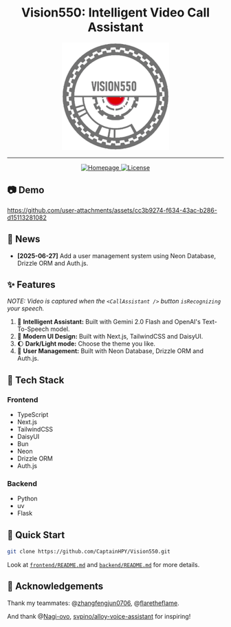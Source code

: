 <div align="center">

# Vision550: Intelligent Video Call Assistant

</div>

<div align="center">
    <img src="https://github.com/CaptainHPY/Vision550/blob/main/frontend/public/logo.gif" width="250" height="250">
</div>

---

<div align="center">
    <a href="https://vision550.vercel.app/">
        <img src="https://img.shields.io/badge/Website-Homepage-blue" alt="Homepage">
    </a>
    <a href="https://github.com/CaptainHPY/Vision550/blob/main/LICENSE">
        <img src="https://img.shields.io/badge/License-MIT-yellow" alt="License">
    </a>
</div>

## :camera: Demo

https://github.com/user-attachments/assets/cc3b9274-f634-43ac-b286-d15113281082

## :newspaper: News

- **[2025-06-27]** Add a user management system using Neon Database, Drizzle ORM and Auth.js.

## :sparkles: Features

*NOTE: Video is captured when the `<CallAssistant />` button `isRecognizing` your speech.*

1. :robot: **Intelligent Assistant:** Built with Gemini 2.0 Flash and OpenAI's Text-To-Speech model.
2. :art: **Modern UI Design:** Built with Next.js, TailwindCSS and DaisyUI.
3. :moon: **Dark/Light mode:** Choose the theme you like.
4. :file_folder: **User Management:** Built with Neon Database, Drizzle ORM and Auth.js.

## :wrench: Tech Stack

### Frontend

- TypeScript
- Next.js
- TailwindCSS
- DaisyUI
- Bun
- Neon
- Drizzle ORM
- Auth.js

### Backend

- Python
- uv
- Flask

## :hammer: Quick Start

```bash
git clone https://github.com/CaptainHPY/Vision550.git
```

Look at [`frontend/README.md`](frontend/README.md) and [`backend/README.md`](backend/README.md) for more details.

## 🫡 Acknowledgements

Thank my teammates: @[zhangfengjun0706](https://github.com/zhangfengjun0706), @[flaretheflame](https://github.com/flaretheflame).

And thank @[Nagi-ovo](https://www.nagi.fun), [svpino/alloy-voice-assistant](https://github.com/svpino/alloy-voice-assistant) for inspiring!
